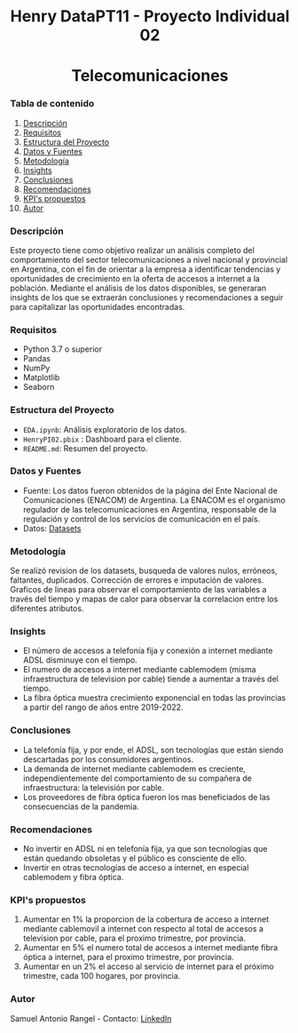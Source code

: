 # <h1 align='center'> **Henry DataPT11 - Proyecto Individual 02** </h1>
# <h1 align="center">**Telecomunicaciones**</h1>

### Tabla de contenido
1. [Descripción](#descripción)
2. [Requisitos](#requisitos)
3. [Estructura del Proyecto](#estructura-del-proyecto)
4. [Datos y Fuentes](#datos-y-fuentes)
5. [Metodología](#metodología)
6. [Insights](#insights)
7. [Conclusiones](#conclusiones)
8. [Recomendaciones](#recomendaciones)
9. [KPI's propuestos](#kpis-propuestos)
10. [Autor](#autor)

### Descripción
Este proyecto tiene como objetivo realizar un análisis completo del comportamiento del sector telecomunicaciones a nivel nacional y provincial en Argentina, con el fin de orientar a la empresa a identificar tendencias y oportunidades de crecimiento en la oferta de accesos a internet a la población. Mediante el análisis de los datos disponibles, se generaran insights de los que se extraerán conclusiones y recomendaciones a seguir para capitalizar las oportunidades encontradas.

### Requisitos
- Python 3.7 o superior
- Pandas
- NumPy
- Matplotlib
- Seaborn

### Estructura del Proyecto
- `EDA.ipynb`: Análisis exploratorio de los datos.
- `HenryPI02.pbix` : Dashboard para el cliente.
- `README.md`: Resumen del proyecto.

### Datos y Fuentes
- Fuente: Los datos fueron obtenidos de la página del Ente Nacional de Comunicaciones (ENACOM) de Argentina. La ENACOM es el organismo regulador de las telecomunicaciones en Argentina, responsable de la regulación y control de los servicios de comunicación en el país.
- Datos: [Datasets](https://indicadores.enacom.gob.ar/datos-abiertos)

### Metodología
Se realizó revision de los datasets, busqueda de valores nulos, erróneos, faltantes, duplicados. Corrección de errores e imputación de valores. Graficos de lineas para observar el comportamiento de las variables a través del tiempo y mapas de calor para observar la correlacion entre los diferentes atributos.

### Insights
- El número de accesos a telefonía fija y conexión a internet mediante ADSL disminuye con el tiempo.
- El numero de accesos a internet mediante cablemodem (misma infraestructura de television por cable) tiende a aumentar a través del tiempo.
- La fibra óptica muestra crecimiento exponencial en todas las provincias a partir del rango de años entre 2019-2022.

### Conclusiones
- La telefonía fija, y por ende, el ADSL, son tecnologías que están siendo descartadas por los consumidores argentinos.
- La demanda de internet mediante cablemodem es creciente, independientemente del comportamiento de su compañera de infraestructura: la televisión por cable.
- Los proveedores de fibra óptica fueron los mas beneficiados de las consecuencias de la pandemia.

### Recomendaciones
- No invertir en ADSL ni en telefonía fija, ya que son tecnologías que están quedando obsoletas y el público es consciente de ello.
- Invertir en otras tecnologías de acceso a internet, en especial cablemodem y fibra óptica.

### KPI's propuestos
1. Aumentar en 1% la proporcion de la cobertura de acceso a internet mediante cablemovil a internet con respecto al total de accesos a television por cable, para el proximo trimestre, por provincia.
2. Aumentar en 5% el numero total de accesos a internet mediante fibra óptica a internet, para el proximo trimestre, por provincia.
3. Aumentar en un 2% el acceso al servicio de internet para el próximo trimestre, cada 100 hogares, por provincia.

### Autor
Samuel Antonio Rangel - Contacto: [LinkedIn](https://www.linkedin.com/in/samuel-antonio-rangel-sar021/)